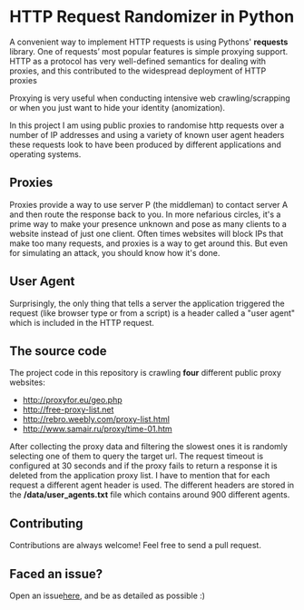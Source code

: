 # HTTP Request Randomizer in Python

A convenient way to implement HTTP requests is using Pythons' **requests** library.
One of requests’ most popular features is simple proxying support.
HTTP as a protocol has very well-defined semantics for dealing with proxies, and this contributed to the widespread deployment of HTTP proxies

Proxying is very useful when conducting intensive web crawling/scrapping or when you just want to hide your identity (anomization).

In this project I am using public proxies to randomise http requests over a number of IP addresses and using a variety of known user agent headers these requests look to have been produced by different applications and operating systems.


## Proxies

Proxies provide a way to use server P (the middleman) to contact server A and then route the response back to you. In more nefarious circles, it's a prime way to make your presence unknown and pose as many clients to a website instead of just one client.
Often times websites will block IPs that make too many requests, and proxies is a way to get around this. But even for simulating an attack, you should know how it's done.


## User Agent

Surprisingly, the only thing that tells a server the application triggered the request (like browser type or from a script) is a header called a "user agent" which is included in the HTTP request.

## The source code

The project code in this repository is crawling **four** different public proxy websites:
* http://proxyfor.eu/geo.php
* http://free-proxy-list.net
* http://rebro.weebly.com/proxy-list.html
* http://www.samair.ru/proxy/time-01.htm 

After collecting the proxy data and filtering the slowest ones it is randomly selecting one of them to query the target url.
The request timeout is configured at 30 seconds and if the proxy fails to return a response it is deleted from the application proxy list.
I have to mention that for each request a different agent header is used. The different headers are stored in the **/data/user_agents.txt** file which contains around 900 different agents.

## Contributing

Contributions are always welcome! Feel free to send a pull request.

## Faced an issue?

Open an issue[here](https://github.com/pgaref/HTTP_Request_Randomizer/issues), and be as detailed as possible :)